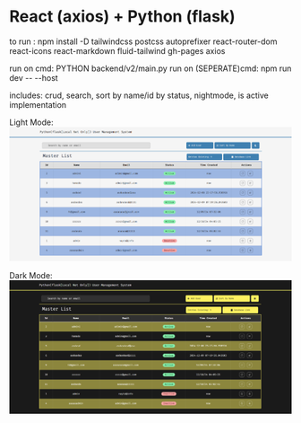 # React (axios) + Python (flask)
to run : npm install -D tailwindcss postcss autoprefixer react-router-dom react-icons react-markdown fluid-tailwind gh-pages axios

run on cmd: PYTHON backend/v2/main.py
run on (SEPERATE)cmd: npm run dev -- --host

includes: crud, search, sort by name/id by status, nightmode, is active implementation

Light Mode:
![project screenshot](https://github.com/Dokushaaa/reactpy-usermanagement/blob/main/lightMode_output.png)

Dark Mode:
![project screenshot](https://github.com/Dokushaaa/reactpy-usermanagement/blob/main/darkMode_output.png)

